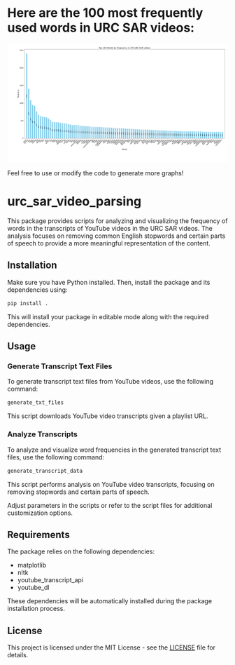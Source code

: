 # Here are the 100 most frequently used words in URC SAR videos:

![](Top100.png)

Feel free to use or modify the code to generate more graphs!

# urc_sar_video_parsing

This package provides scripts for analyzing and visualizing the frequency of words in the transcripts of YouTube videos in the URC SAR videos. The analysis focuses on removing common English stopwords and certain parts of speech to provide a more meaningful representation of the content.

## Installation

Make sure you have Python installed. Then, install the package and its dependencies using:

```bash
pip install .
```

This will install your package in editable mode along with the required dependencies.

## Usage
### Generate Transcript Text Files
To generate transcript text files from YouTube videos, use the following command:

```bash
generate_txt_files
```

This script downloads YouTube video transcripts given a playlist URL.

### Analyze Transcripts

To analyze and visualize word frequencies in the generated transcript text files, use the following command:

```bash
generate_transcript_data
```

This script performs analysis on YouTube video transcripts, focusing on removing stopwords and certain parts of speech.

Adjust parameters in the scripts or refer to the script files for additional customization options.

## Requirements 

The package relies on the following dependencies:

- matplotlib
- nltk
- youtube_transcript_api
- youtube_dl

These dependencies will be automatically installed during the package installation process.

## License  

This project is licensed under the MIT License - see the [LICENSE](LICENSE) file for details.
